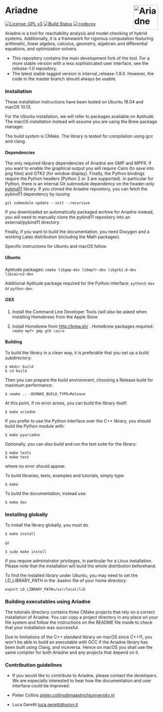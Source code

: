 

# Ariadne <img align="right" src="http://www.ariadne-cps.org/img/ariadne-transparent.png" alt="Ariadne" width="80"/> 

[![License: GPL v3](https://img.shields.io/badge/License-GPL%20v3-blue.svg)](https://www.gnu.org/licenses/gpl-3.0) [![Build Status](https://travis-ci.org/ariadne-cps/development.svg?branch=master)](https://travis-ci.org/ariadne-cps/development) [![codecov](https://codecov.io/gh/ariadne-cps/development/branch/master/graph/badge.svg)](https://codecov.io/gh/ariadne-cps/development)

Ariadne is a tool for reachability analysis and model checking of hybrid systems. Additionally, it is a framework for rigorous computation featuring arithmetic, linear algebra, calculus, geometry, algebraic and differential equations, and optimization solvers.

* This repository contains the main development fork of the tool. For a more stable version with a less sophisticated user interface, see the *release-1.0* repository.
* The latest stable tagged version is internal_release-1.9.0. However, the code in the master branch should always be usable.

### Installation ###

These installation instructions have been tested on Ubuntu 18.04 and macOS 10.13.

For the Ubuntu installation, we will refer to packages available on Aptitude. The macOS installation instead will assume you are using the Brew package manager.

The build system is CMake. The library is tested for compilation using gcc and clang.

#### Dependencies

The only required library dependencies of Ariadne are GMP and MPFR. If you want to enable the graphical output you will require Cairo (to save into png files) and GTK2 (for window display). Finally, the Python bindings require the Python headers (Python 2 or 3 are supported). In particular for Python, there is an internal Git submodule dependency on the header-only [pybind11](https://github.com/pybind/pybind11) library. If you cloned the Ariadne repository, you can fetch the pybind11 dependency by issuing

```
git submodule update --init --recursive
```

If you downloaded an automatically packaged archive for Ariadne instead, you will need to manually clone the pybind11 repository into an external/pybind11 directory.

Finally, if you want to build the documentation, you need Doxygen and a working Latex distribution (including the Math packages).

Specific instructions for Ubuntu and macOS follow.

##### Ubuntu
Aptitude packages: `cmake libgmp-dev libmpfr-dev libgtk2.0-dev libcairo2-dev`

Additional Aptitude package required for the Python interface: `python3-dev` or `python-dev`.

##### OSX
1. Install the Command Line Developer Tools (will also be asked when installing Homebrew) from the Apple Store

2. Install Homebrew from http://brew.sh/ . Homebrew packages required: `cmake mpfr gmp gtk cairo`

#### Building

To build the library in a clean way, it is preferable that you set up a build subdirectory:

```
$ mkdir build
$ cd build
```

Then you can prepare the build environment, choosing a Release build for maximum performance:

```
$ cmake .. -DCMAKE_BUILD_TYPE=Release
```

At this point, if no error arises, you can build the library itself:

```
$ make ariadne
```

If you prefer to use the Python interface over the C++ library, you should build the Python module with:


```
$ make pyariadne
```


Optionally, you can also build and run the test suite for the library:

```
$ make tests
$ make test
```

where no error should appear.

To build libraries, tests, examples and tutorials, simply type:

```
$ make
```

To build the documentation, instead use:

```
$ make doc
```


### Installing globally

To install the library globally, you must do

```
$ make install
```

or

```
$ sudo make install
```

if you require administrator privileges, in particular for a Linux installation. Please note that the installation will build the whole distribution beforehand.

To find the installed library under Ubuntu, you may need to set the LD_LIBRARY_PATH in the .bashrc file of your home directory:

```
export LD_LIBRARY_PATH=/usr/local/lib
```

### Building executables using Ariadne

The tutorials directory contains three CMake projects that rely on a correct installation of Ariadne. You can copy a project directory in any place on your file system and follow the instructions on the README file inside to check that your installation was successful.

Due to limitations of the C++ standard library on macOS since C++11, you won't be able to build an executable with GCC if the Ariadne library has been built using Clang, and viceversa. Hence on macOS you shall use the same compiler for both Ariadne and any projects that depend on it.

### Contribution guidelines ###

* If you would like to contribute to Ariadne, please contact the developers. We are especially interested to hear how the documentation and user interface could be improved.

* Pieter Collins <pieter.collins@maastrichtuniversity.nl>
* Luca Geretti <luca.geretti@univr.it>
